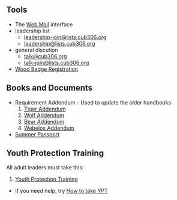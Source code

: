 <!-- Title: Leadership -->

## Tools ##

* The [Web Mail](https://webmail.cub306.org) interface
* leadership list
    * leadership-join@lists.cub306.org
    * leadership@lists.cub306.org
* general discution
    * talk@cub306.org
    * talk-join@lists.cub306.org
* [Wood Badge Registration](http://www.baltimorebsa.org/programs/wood-badge/n6-220-18-2/67186)

## Books and Documents ##

* Requirement Addendum - Used to update the older handbooks
    1. [Tiger Addendum](https://filestore.scouting.org/filestore/cubscouts/pdf/Tiger_Addendum.pdf)
    1. [Wolf Addendum](https://filestore.scouting.org/filestore/cubscouts/pdf/Wolf_Addendum.pdf)
    1. [Bear Addendum](https://filestore.scouting.org/filestore/cubscouts/pdf/Bear_Addendum.pdf)
    1. [Webelos Addendum](https://filestore.scouting.org/filestore/cubscouts/pdf/WEBELOS_AOL_Addendum.pdf)
* [Summer Passport](http://www.baltimorebsa.org/cubpassport)

## Youth Protection Training ##

All adult leaders must take this:

1. [Youth Protection Training](https://www.scouting.org/training/youth-protection/ "Youth Protection Training")
* If you need help, try [How to take YPT](/ypt)


